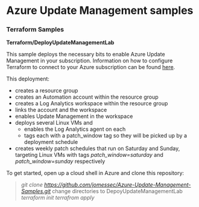 # Azure Update Management samples

### Terraform Samples
**Terraform/DeployUpdateManagementLab**

This sample deploys the necessary bits to enable Azure Update Management in your subscription. Information on how to configure Terraform to connect to your Azure subscription can be found [here](https://www.terraform.io/docs/providers/azurerm/auth/service_principal_client_secret.html).

This deployment:

 * creates a resource group
 * creates an Automation account within the resource group
 * creates a Log Analytics workspace within the resource group
 * links the account and the workspace
 * enables Update Management in the workspace
 * deploys several Linux VMs and
    * enables the Log Analytics agent on each
    * tags each with a patch_window tag so they will be picked up by a deployment schedule
 * creates weekly patch schedules that run on Saturday and Sunday, targeting Linux VMs with tags _patch_window=saturday_ and _patch_window=sunday_ respectively
 

 To get started, open up a cloud shell in Azure and clone this repository:
>*git clone https://github.com/jomessec/Azure-Update-Management-Samples.git*
>change directories to DepoyUpdateManagementLab
>*terraform init*
>*terrafrom apply*
